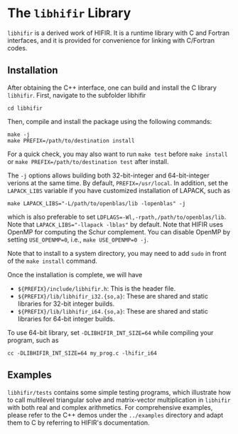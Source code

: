 # The `libhifir` Library #

`libhifir` is a derived work of HIFIR. It is a runtime library with C and Fortran interfaces, and it is provided for convenience for linking with C/Fortran codes.

## Installation ##

After obtaining the C++ interface, one can build and install the C library `libhifir`. First, navigate to the subfolder libhifir

```console
cd libhifir
```

Then, compile and install the package using the following commands:

```console
make -j
make PREFIX=/path/to/destination install
```
For a quick check, you may also want to run `make test` before `make install` or `make PREFIX=/path/to/destination test` after install.

The `-j` options allows building both 32-bit-integer
and 64-bit-integer verions at the same time. By default, `PREFIX=/usr/local`. In addition, set the `LAPACK_LIBS` variable if you have customized installation of LAPACK, such as 
```console
make LAPACK_LIBS="-L/path/to/openblas/lib -lopenblas" -j
```
which is also preferable to set `LDFLAGS=-Wl,-rpath,/path/to/openblas/lib`. Note that `LAPACK_LIBS="-llapack -lblas"` by default.
Note that HIFIR uses OpenMP for computing the Schur complement. You can
disable OpenMP by setting `USE_OPENMP=0`, i.e., `make USE_OPENMP=0 -j`.


Note that to install to a system directory, you may need to add `sudo` in front of the `make install` command.

Once the installation is complete, we will have

- `${PREFIX}/include/libhifir.h`: This is the header file.
- `${PREFIX}/lib/libhifir_i32.{so,a}`: These are shared and static libraries for 32-bit integer builds.
- `${PREFIX}/lib/libhifir_i64.{so,a}`: These are shared and static libraries for 64-bit integer builds.

To use 64-bit library, set `-DLIBHIFIR_INT_SIZE=64` while compiling your program, 
such as 
```console
cc -DLIBHIFIR_INT_SIZE=64 my_prog.c -lhifir_i64
```

## Examples ##

`libhifir/tests` contains some simple testing programs, which illustrate how to call multilevel triangular solve and matrix-vector multiplication in `libhifir` with both real and complex arithmetics. For comprehensive examples, please refer to the C++ demos under the `../examples` directory and adapt them to C by referring to HIFIR's documentation.
